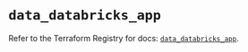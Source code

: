 # `data_databricks_app`

Refer to the Terraform Registry for docs: [`data_databricks_app`](https://registry.terraform.io/providers/databricks/databricks/1.93.0/docs/data-sources/app).
